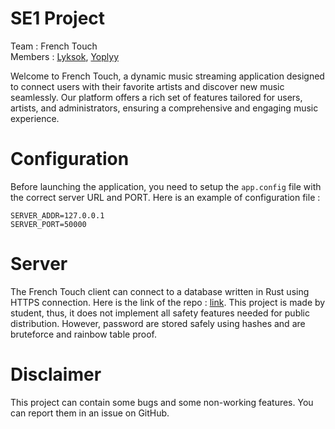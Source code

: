 # SE1 Project

Team : French Touch <br>
Members : [Lyksok](https://github.com/Lyksok), [Yoplyy](https://github.com/Yoplyy)

Welcome to French Touch, a dynamic music streaming application designed to connect users with their favorite artists and discover new music seamlessly. Our platform offers a rich set of features tailored for users, artists, and administrators, ensuring a comprehensive and engaging music experience.

# Configuration
Before launching the application, you need to setup the `app.config` file with the correct server URL and PORT. Here is an example of configuration file :
```
SERVER_ADDR=127.0.0.1
SERVER_PORT=50000
```

# Server
The French Touch client can connect to a database written in Rust using HTTPS connection. Here is the link of the repo : [link](https://github.com/Lyksok/FrenchTouchServer).
This project is made by student, thus, it does not implement all safety features needed for public distribution. However, password are stored safely using hashes and are bruteforce and rainbow table proof. <br>

# Disclaimer
This project can contain some bugs and some non-working features. You can report them in an issue on GitHub.
